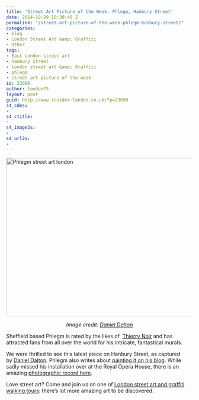 ```yaml
---
title: 'Street Art Picture of the Week: Phlegm, Hanbury Street'
date: 2014-10-29 10:30:40 Z
permalink: "/street-art-picture-of-the-week-phlegm-hanbury-street/"
categories:
- blog
- London Street Art &amp; Graffiti
- Other
tags:
- East London street art
- hanbury street
- london street art &amp; Graffiti
- phlegm
- street art picture of the week
id: 23090
author: london75
layout: post
guid: http://www.insider-london.co.uk/?p=23090
s4_cdes:
- 
s4_ctitle:
- 
s4_image2s:
- 
s4_url2s:
- 
---
```


[<img class="size-full wp-image-23093 aligncenter" src="http://www.insider-london.co.uk/wp-content/uploads/2014/10/Monster-Mural_mini.jpg" alt="Phlegm street art london" width="569" height="427" />](http://www.insider-london.co.uk/wp-content/uploads/2014/10/Monster-Mural_mini.jpg)

<p style="text-align: center;">
  <em>Image credit: <a href="https://www.flickr.com/photos/126522904@N02/15587046772/in/photolist-pQFdfn-psUs49-pQYRgU-pQUACB-pyvxis-pypNM4-pyvmaW-oU6YKP-pyvpnY-pypDPp-pQEvjV-pypB5g-pQYgA7-oTT38C-pyhsV3-oTW1w4-pyeY1V-pyeXUx-pQuJF4-pyeYcB-pyknth-pQuJBX-pyhujq-pyhumQ-pykoF7-oTxWZE-pQ67Dk-pQdV8Q-px1h2B-pP6doH-pNmYdn-pNF3ZV-pvBEzK-oR28JE-pMde8N-puBac4-pucULA-pu9X63-pLw32c-ptn7ws-pKqsEt-pKnFXJ-pybwCs-oSBTCX-oRK4FW-pM9wka-pu7k3U-pJsRs5-pLCtc7-oPKH28" target="_blank">Daniel Dalton</a></em>
</p>

Sheffield based Phlegm is rated by the likes of  <a href="http://www.insider-london.co.uk/2013/04/29/street-art-spotlight-thierry-noir/" target="_blank">Thierry Noir</a> and has attracted fans from all over the world for his intricate, fantastical murals.

We were thrilled to see this latest piece on Hanbury Street, as captured by <a href="https://www.flickr.com/photos/126522904@N02/15587046772/in/photolist-pQFdfn-psUs49-pQYRgU-pQUACB-pyvxis-pypNM4-pyvmaW-oU6YKP-pyvpnY-pypDPp-pQEvjV-pypB5g-pQYgA7-oTT38C-pyhsV3-oTW1w4-pyeY1V-pyeXUx-pQuJF4-pyeYcB-pyknth-pQuJBX-pyhujq-pyhumQ-pykoF7-oTxWZE-pQ67Dk-pQdV8Q-px1h2B-pP6doH-pNmYdn-pNF3ZV-pvBEzK-oR28JE-pMde8N-puBac4-pucULA-pu9X63-pLw32c-ptn7ws-pKqsEt-pKnFXJ-pybwCs-oSBTCX-oRK4FW-pM9wka-pu7k3U-pJsRs5-pLCtc7-oPKH28" target="_blank">Daniel Dalton</a>_._ Phlegm also writes about <a href="http://phlegmcomicnews.blogspot.co.uk/2014/10/hanbury-street-brick-lane-london.html" target="_blank">painting it on his blog</a>. While sadly missed his installation over at the Royal Opera House, there is an amazing <a href="http://www.hookedblog.co.uk/2014/09/phlegm-and-royal-opera-house.html" target="_blank">photographic record here</a>.

Love street art? Come and join us on one of <a href="http://www.insider-london.co.uk/london-graffiti-artists-walking-tours/" target="_blank">London street art and graffiti walking tours</a>: there&#8217;s lot more amazing art to be discovered.